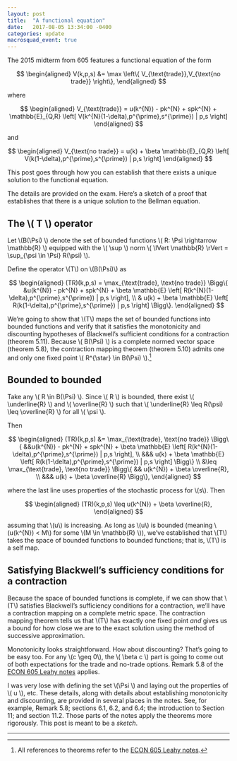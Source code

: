 ```yaml
---
layout: post
title:  "A functional equation"
date:   2017-08-05 13:34:00 -0400
categories: update
macrosquad_event: true
---
```


The 2015 midterm from 605 features a functional equation of the form

$$
\begin{aligned}
V(k,p,s) &= \max \left\{ V_{\text{trade}},V_{\text{no trade}} \right\},
\end{aligned}
$$

where

$$
\begin{aligned}
V_{\text{trade}} = u(k^{N}) - pk^{N} + spk^{N} + \mathbb{E}_{Q,R} \left[ V(k^{N}(1-\delta),p^{\prime},s^{\prime}) | p,s \right]
\end{aligned}
$$

and

$$
\begin{aligned}
V_{\text{no trade}} = u(k) + \beta \mathbb{E}_{Q,R} \left[ V(k(1-\delta),p^{\prime},s^{\prime}) | p,s \right]
\end{aligned}
$$

This post goes through how you can establish that there exists a unique solution to the functional equation.
<!--more-->

The details are provided on the exam. Here’s a sketch of a proof that
establishes that there is a unique solution to the Bellman equation.

The \\( T \\) operator
----------------

Let \\(B(\Psi) \\) denote the set of bounded functions
\\( R: \Psi \rightarrow \mathbb{R} \\) equipped with the \\( \sup \\) norm
\\( \lVert \mathbb{R} \rVert = \sup_{\psi \in \Psi} R(\psi) \\).

Define the operator \\(T\\) on \\(B(\Psi)\\) as

$$
\begin{aligned}
(TR)(k,p,s) = \max_{\text{trade}, \text{no trade}}  \Bigg\{
&u(k^{N}) - pk^{N} + spk^{N} + \beta \mathbb{E} \left[ R(k^{N}(1-\delta),p^{\prime},s^{\prime}) | p,s \right], \\
& u(k) + \beta \mathbb{E} \left[ R(k(1-\delta),p^{\prime},s^{\prime}) | p,s \right] \Bigg\}.
\end{aligned}
$$

We’re going to show that \\(T\\) maps the set of bounded functions into
bounded functions and verify that it satisfies the monotonicity and
discounting hypotheses of Blackwell’s sufficient conditions for a
contraction (theorem 5.11). Because \\( B(\Psi) \\) is a complete normed
vector space (theorem 5.8), the contraction mapping theorem (theorem
5.10) admits one and only one fixed point \\( R^{\star} \in B(\Psi) \\).[^1]

Bounded to bounded
-----------------

Take any \\( R \in B(\Psi) \\). Since \\( R \\) is bounded, there exist
\\(  \underline{R} \\) and \\( \overline{R} \\) such that
\\( \underline{R} \leq R(\psi) \leq \overline{R} \\) for all \\( \psi \\).

Then

$$
\begin{aligned}
(TR)(k,p,s) &= \max_{\text{trade}, \text{no trade}}  \Bigg\{
&&u(k^{N}) - pk^{N} + spk^{N} + \beta \mathbb{E} \left[ R(k^{N}(1-\delta),p^{\prime},s^{\prime}) | p,s \right], \\
&&& u(k) + \beta \mathbb{E} \left[ R(k(1-\delta),p^{\prime},s^{\prime}) | p,s \right] \Bigg\} \\
&\leq \max_{\text{trade}, \text{no trade}} \Bigg\{
&& u(k^{N}) + \beta \overline{R}, \\
&&& u(k) + \beta \overline{R} \Bigg\},
\end{aligned}
$$

where the last
line uses properties of the stochastic process for \\(s\\). Then

$$
\begin{aligned}
(TR)(k,p,s) \leq u(k^{N}) + \beta \overline{R},
\end{aligned}
$$

assuming that \\(u\\) is increasing. As long as \\(u\\) is bounded (meaning
\\(u(k^{N}) < M\\) for some \\(M \in \mathbb{R} \\)), we’ve established that \\(T\\)
takes the space of bounded functions to bounded functions; that is, \\(T\\)
is a self map.

Satisfying Blackwell’s sufficiency conditions for a contraction
---------------------------------------------------------------

Because the space of bounded functions is complete, if we can show that
\\(T\\) satisfies Blackwell’s sufficiency conditions for a contraction,
we’ll have a contraction mapping on a complete metric space. The
contraction mapping theorem tells us that \\(T\\) has exactly one fixed point
*and* gives us a bound for how close we are to the exact solution using
the method of successive approximation.

Monotonicity looks straightforward. How about discounting? That’s going
to be easy too. For any \\(c \geq 0\\), the \\( \beta c \\) part is going to come
out of both expectations for the trade and no-trade options. Remark 5.8
of the [ECON 605 Leahy notes](https://umich.box.com/s/qwizsx7l6ejrnzdunmrckznnwhge2h9y) applies.

I was very lose with defining the set \\(\Psi \\) and laying out the properties of \\( u \\), etc.
These details, along with details about establishing monotonicity and discounting, are provided in several places in the notes.
See, for example, Remark 5.8; sections 6.1, 6.2, and 6.4; the introduction to Section 11; and section 11.2.
Those parts of the notes apply the theorems more rigorously.
This post is meant to be a *sketch*.

***

[^1]: All references to theorems refer to the [ECON 605 Leahy notes](https://umich.box.com/s/qwizsx7l6ejrnzdunmrckznnwhge2h9y).
